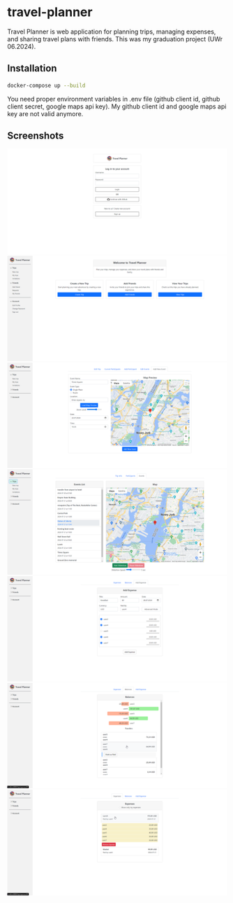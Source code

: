 # travel-planner

Travel Planner is web application for planning trips, managing expenses, and sharing travel plans with friends. This was my graduation project (UWr 06.2024).

## Installation

```bash
docker-compose up --build
```

You need proper environment variables in .env file (github client id, github client secret, google maps api key). My github client id and google maps api key are not valid anymore. 


## Screenshots

![My Image](src/main/resources/static/images/login.png)
![My Image](src/main/resources/static/images/welcome.png)
![My Image](src/main/resources/static/images/add_event.png)
![My Image](src/main/resources/static/images/trip_view.png)
![My Image](src/main/resources/static/images/add_new_expense.png)
![My Image](src/main/resources/static/images/balances.png)
![My Image](src/main/resources/static/images/expenses_list.png)